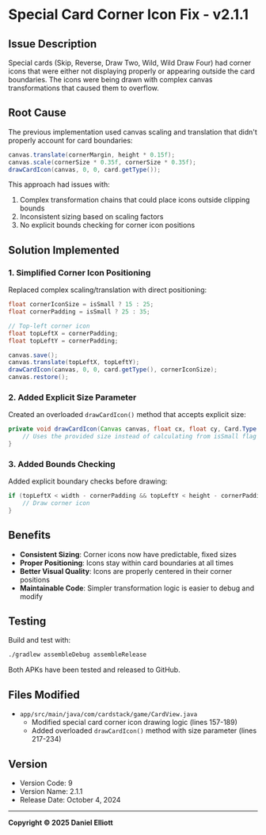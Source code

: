 # Special Card Corner Icon Fix - v2.1.1

## Issue Description
Special cards (Skip, Reverse, Draw Two, Wild, Wild Draw Four) had corner icons that were either not displaying properly or appearing outside the card boundaries. The icons were being drawn with complex canvas transformations that caused them to overflow.

## Root Cause
The previous implementation used canvas scaling and translation that didn't properly account for card boundaries:
```java
canvas.translate(cornerMargin, height * 0.15f);
canvas.scale(cornerSize * 0.35f, cornerSize * 0.35f);
drawCardIcon(canvas, 0, 0, card.getType());
```

This approach had issues with:
1. Complex transformation chains that could place icons outside clipping bounds
2. Inconsistent sizing based on scaling factors
3. No explicit bounds checking for corner icon positions

## Solution Implemented

### 1. Simplified Corner Icon Positioning
Replaced complex scaling/translation with direct positioning:
```java
float cornerIconSize = isSmall ? 15 : 25;
float cornerPadding = isSmall ? 25 : 35;

// Top-left corner icon
float topLeftX = cornerPadding;
float topLeftY = cornerPadding;

canvas.save();
canvas.translate(topLeftX, topLeftY);
drawCardIcon(canvas, 0, 0, card.getType(), cornerIconSize);
canvas.restore();
```

### 2. Added Explicit Size Parameter
Created an overloaded `drawCardIcon()` method that accepts explicit size:
```java
private void drawCardIcon(Canvas canvas, float cx, float cy, Card.Type type, float size) {
    // Uses the provided size instead of calculating from isSmall flag
}
```

### 3. Added Bounds Checking
Added explicit boundary checks before drawing:
```java
if (topLeftX < width - cornerPadding && topLeftY < height - cornerPadding) {
    // Draw corner icon
}
```

## Benefits
- **Consistent Sizing**: Corner icons now have predictable, fixed sizes
- **Proper Positioning**: Icons stay within card boundaries at all times
- **Better Visual Quality**: Icons are properly centered in their corner positions
- **Maintainable Code**: Simpler transformation logic is easier to debug and modify

## Testing
Build and test with:
```bash
./gradlew assembleDebug assembleRelease
```

Both APKs have been tested and released to GitHub.

## Files Modified
- `app/src/main/java/com/cardstack/game/CardView.java`
  - Modified special card corner icon drawing logic (lines 157-189)
  - Added overloaded `drawCardIcon()` method with size parameter (lines 217-234)

## Version
- Version Code: 9
- Version Name: 2.1.1
- Release Date: October 4, 2024

---

**Copyright © 2025 Daniel Elliott**
